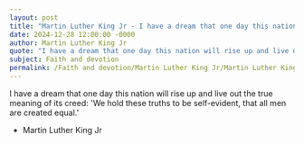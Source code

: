 ```yaml
---
layout: post
title: "Martin Luther King Jr - I have a dream that one day this nation"
date: 2024-12-28 12:00:00 -0000
author: Martin Luther King Jr
quote: "I have a dream that one day this nation will rise up and live out the true meaning of its creed: 'We hold these truths to be self-evident, that all men are created equal.'"
subject: Faith and devotion
permalink: /Faith and devotion/Martin Luther King Jr/Martin Luther King Jr - I have a dream that one day this nation
---
```


I have a dream that one day this nation will rise up and live out the true meaning of its creed: 'We hold these truths to be self-evident, that all men are created equal.'

- Martin Luther King Jr
